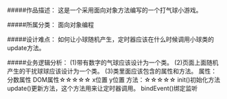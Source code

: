 #####作品描述：
这是一个采用面向对象方法编写的一个打气球小游戏。

#####所属分类：
面向对象编程

#####设计难点：
如何让小球随机产生，定时器应该在什么时候调用小球类的update方法。

#####业务逻辑分析：
	(1)带有数字的气球应该设计为一个类。
	(2)页面上面随机产生的干扰球球应该设计为一个类。
	(3)类里面应该包含的属性和方法。
	属性：
		分数属性
		DOM属性☆☆☆☆☆
		x位置
		y位置
	方法：☆☆☆☆☆
		init()初始化方法
		update()更新方法，这个方法用来让定时器调用。
		bindEvent()绑定监听